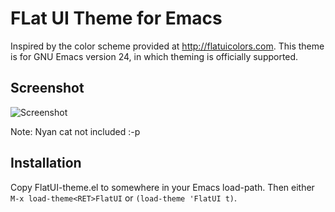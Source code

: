 # FLat UI Theme for Emacs

Inspired by the color scheme provided at http://flatuicolors.com. This
theme is for GNU Emacs version 24, in which theming is officially
supported.

## Screenshot

![Screenshot](https://raw.github.com/Corsair/emacs-flatui-theme/master/shot.png)

Note: Nyan cat not included :-p

## Installation

Copy FlatUI-theme.el to somewhere in your Emacs load-path. Then either
`M-x load-theme<RET>FlatUI` or `(load-theme 'FlatUI t)`.
